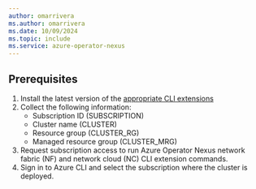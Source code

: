 ```yaml
---
author: omarrivera
ms.author: omarrivera
ms.date: 10/09/2024
ms.topic: include
ms.service: azure-operator-nexus
---
```

## Prerequisites

1. Install the latest version of the [appropriate CLI extensions](howto-install-cli-extensions.md)
2. Collect the following information:
   - Subscription ID (SUBSCRIPTION)
   - Cluster name (CLUSTER)
   - Resource group (CLUSTER_RG)
   - Managed resource group (CLUSTER_MRG)
3. Request subscription access to run Azure Operator Nexus network fabric (NF) and network cloud (NC) CLI extension commands.
4. Sign in to Azure CLI and select the subscription where the cluster is deployed.